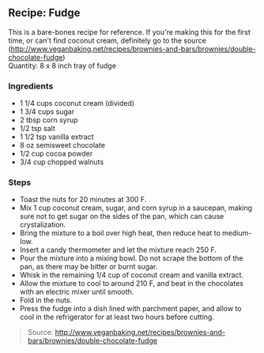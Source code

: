## Recipe: Fudge
This is a bare-bones recipe for reference. If you're making this for the first time, or can't find coconut cream, definitely go to the source (http://www.veganbaking.net/recipes/brownies-and-bars/brownies/double-chocolate-fudge)  
Quantity: 8 x 8 inch tray of fudge  


### Ingredients
 - 1 1/4 cups coconut cream (divided)
 - 1 3/4 cups sugar
 - 2 tbsp corn syrup
 - 1/2 tsp salt
 - 1 1/2 tsp vanilla extract
 - 8 oz semisweet chocolate
 - 1/2 cup cocoa powder
 - 3/4 cup chopped walnuts

### Steps
 - Toast the nuts for 20 minutes at 300 F.
 - Mix 1 cup coconut cream, sugar, and corn syrup in a saucepan, making sure not to get sugar on the sides of the pan, which can cause crystalization.
 - Bring the mixture to a boil over high heat, then reduce heat to medium-low.
 - Insert a candy thermometer and let the mixture reach 250 F.
 - Pour the mixture into a mixing bowl. Do not scrape the bottom of the pan, as there may be bitter or burnt sugar.
 - Whisk in the remaining 1/4 cup of coconut cream and vanilla extract.
 - Allow the mixture to cool to around 210 F, and beat in the chocolates with an electric mixer until smooth.
 - Fold in the nuts.
 - Press the fudge into a dish lined with parchment paper, and allow to cool in the refrigerator for at least two hours before cutting.

> Source: http://www.veganbaking.net/recipes/brownies-and-bars/brownies/double-chocolate-fudge
